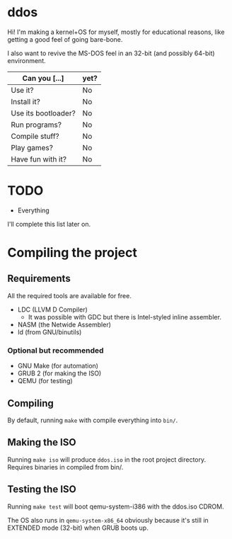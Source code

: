 # ddos

Hi! I'm making a kernel+OS for myself, mostly for educational reasons, like getting a good feel of going bare-bone.

I also want to revive the MS-DOS feel in an 32-bit (and possibly 64-bit) environment.

| Can you [...] | yet?  |
|---|---|
| Use it? | No |
| Install it? | No |
| Use its bootloader? | No |
| Run programs? | No |
| Compile stuff? | No |
| Play games? | No |
| Have fun with it? | No |

# TODO

- Everything

I'll complete this list later on.

# Compiling the project

## Requirements
All the required tools are available for free.

- LDC (LLVM D Compiler)
  - It was possible with GDC but there is Intel-styled inline assembler.
- NASM (the Netwide Assembler)
- ld (from GNU/binutils)

### Optional but recommended

- GNU Make (for automation)
- GRUB 2 (for making the ISO)
- QEMU (for testing)

## Compiling

By default, running `make` with compile everything into `bin/`.

## Making the ISO

Running `make iso` will produce `ddos.iso` in the root project directory. Requires binaries in compiled from bin/.

## Testing the ISO

Running `make test` will boot qemu-system-i386 with the ddos.iso CDROM.

The OS also runs in `qemu-system-x86_64` obviously because it's still in EXTENDED mode (32-bit) when GRUB boots up.